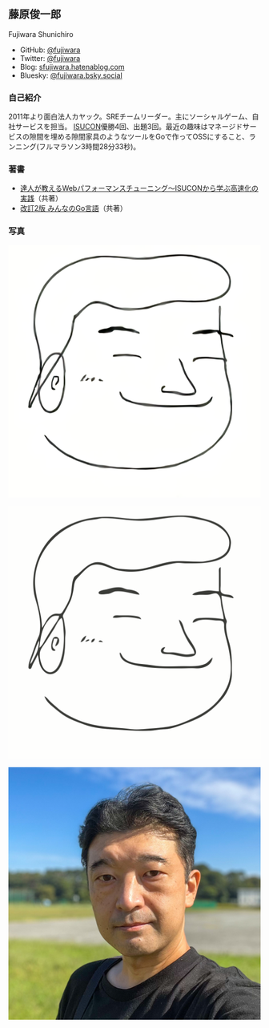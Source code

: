 ## 藤原俊一郎

Fujiwara Shunichiro

- GitHub: [@fujiwara](https://github.com/fujiwara)
- Twitter: [@fujiwara](https://twitter.com/fujiwara)
- Blog: [sfujiwara.hatenablog.com](https://sfujiwara.hatenablog.com/)
- Bluesky: [@fujiwara.bsky.social](https://bsky.app/profile/fujiwara.bsky.social)

### 自己紹介

2011年より面白法人カヤック。SREチームリーダー。主にソーシャルゲーム、自社サービスを担当。
[ISUCON](https://isucon.net)優勝4回、出題3回。最近の趣味はマネージドサービスの隙間を埋める隙間家具のようなツールをGoで作ってOSSにすること、ランニング(フルマラソン3時間28分33秒)。

### 著書

- [達人が教えるWebパフォーマンスチューニング〜ISUCONから学ぶ高速化の実践](https://gihyo.jp/book/2022/978-4-297-12846-3)（共著）
- [改訂2版 みんなのGo言語](https://gihyo.jp/book/2019/978-4-297-10727-7)（共著）

### 写真

![icon png](fujiwara-icon4x.png)

![icon svg](fujiwara-icon4x.svg)

![](portrait.jpg)
